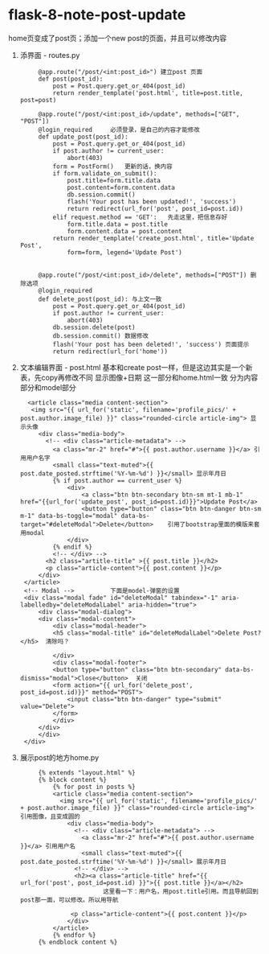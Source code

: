 # flask-8-note-post-update
home页变成了post页；添加一个new post的页面，并且可以修改内容

1. 添界面 - routes.py

            @app.route("/post/<int:post_id>") 建立post 页面
            def post(post_id):
                post = Post.query.get_or_404(post_id)
                return render_template('post.html', title=post.title, post=post)

            @app.route("/post/<int:post_id>/update", methods=["GET", "POST"])
            @login_required     必须登录，是自己的内容才能修改
            def update_post(post_id):
                post = Post.query.get_or_404(post_id)
                if post.author != current_user:
                    abort(403)
                form = PostForm()   更新的话，换内容
                if form.validate_on_submit():
                    post.title=form.title.data
                    post.content=form.content.data
                    db.session.commit()
                    flash('Your post has been updated!', 'success')
                    return redirect(url_for('post', post_id=post.id))
                elif request.method == 'GET':   先走这里，把信息存好
                    form.title.data = post.title
                    form.content.data = post.content
                return render_template('create_post.html', title='Update Post', 
                    form=form, legend='Update Post')


            @app.route("/post/<int:post_id>/delete", methods=["POST"]) 删除选项
            @login_required
            def delete_post(post_id): 与上文一致
                post = Post.query.get_or_404(post_id)
                if post.author != current_user:
                    abort(403)
                db.session.delete(post)
                db.session.commit() 数据修改
                flash('Your post has been deleted!', 'success') 页面提示
                return redirect(url_for('home'))


2. 文本编辑界面 - post.html
基本和create post一样，但是这边其实是一个新表，先copy再修改不同
显示图像+日期 这一部分和home.html一致
分为内容部分和model部分

         <article class="media content-section">
          <img src="{{ url_for('static', filename='profile_pics/' + post.author.image_file) }}" class="rounded-circle article-img"> 显示头像
            <div class="media-body">
              <!-- <div class="article-metadata"> -->
                <a class="mr-2" href="#">{{ post.author.username }}</a> 引用用户名字
                <small class="text-muted">{{ post.date_posted.strftime('%Y-%m-%d') }}</small> 显示年月日
                {% if post.author == current_user %}
                    <div>
                        <a class="btn btn-secondary btn-sm mt-1 mb-1" href="{{url_for('update_post', post_id=post.id)}}">Update Post</a> 
                        <button type="button" class="btn btn-danger btn-sm m-1" data-bs-toggle="modal" data-bs-target="#deleteModal">Delete</button>    引用了bootstrap里面的模版来套用modal
                    </div>
                {% endif %}
                <!-- </div> -->       
              <h2 class="artitle-title" >{{ post.title }}</h2>
              <p class="article-content">{{ post.content }}</p>
            </div>
        </article> 
        <!-- Modal -->          下面是model-弹窗的设置
        <div class="modal fade" id="deleteModal" tabindex="-1" aria-labelledby="deleteModalLabel" aria-hidden="true">
            <div class="modal-dialog">
            <div class="modal-content">
                <div class="modal-header">
                <h5 class="modal-title" id="deleteModalLabel">Delete Post?</h5>  清除吗？
                
                </div>
                <div class="modal-footer">
                <button type="button" class="btn btn-secondary" data-bs-dismiss="modal">Close</button>  关闭
                <form action="{{ url_for('delete_post', post_id=post.id)}}" method="POST">
                    <input class="btn btn-danger" type="submit" value="Delete"> 
                </form>
                </div>
            </div>
            </div>
        </div>


3. 展示post的地方home.py

            {% extends "layout.html" %}
            {% block content %}
                {% for post in posts %}
                <article class="media content-section">
                  <img src="{{ url_for('static', filename='profile_pics/' + post.author.image_file) }}" class="rounded-circle article-img"> 引用图像，且变成圆的
                    <div class="media-body">
                      <!-- <div class="article-metadata"> -->
                        <a class="mr-2" href="#">{{ post.author.username }}</a> 引用用户名
                        <small class="text-muted">{{ post.date_posted.strftime('%Y-%m-%d') }}</small> 展示年月日
                      <!-- </div> -->
                      <h2><a class="article-title" href="{{ url_for('post', post_id=post.id) }}">{{ post.title }}</a></h2>
                              这里看一下：用户名，用post.title引用。而且导航回到post那一面，可以修改。所以用导航
                              
                     <p class="article-content">{{ post.content }}</p> 
                    </div>
                </article>
                {% endfor %}
            {% endblock content %}
